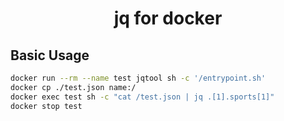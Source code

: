 <h1 id="0" align="center">jq for docker</h1>

<h2 id="1">Basic Usage</h2>

~~~bash
docker run --rm --name test jqtool sh -c '/entrypoint.sh'
docker cp ./test.json name:/
docker exec test sh -c "cat /test.json | jq .[1].sports[1]"
docker stop test
~~~
